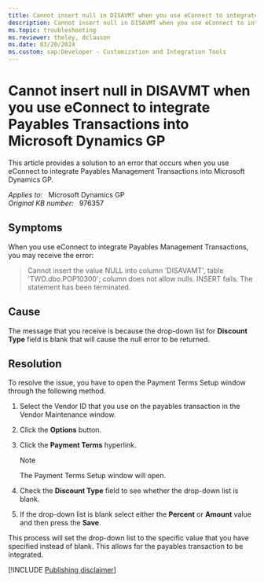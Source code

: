 ```yaml
---
title: Cannot insert null in DISAVMT when you use eConnect to integrate Payables Transactions into Microsoft Dynamics GP
description: Cannot insert null in DISAVMT when you use eConnect to integrate Payables Transactions into Microsoft Dynamics GP.
ms.topic: troubleshooting
ms.reviewer: theley, dclauson
ms.date: 03/20/2024
ms.custom: sap:Developer - Customization and Integration Tools
---
```

# Cannot insert null in DISAVMT when you use eConnect to integrate Payables Transactions into Microsoft Dynamics GP

This article provides a solution to an error that occurs when you use eConnect to integrate Payables Management Transactions into Microsoft Dynamics GP.

_Applies to:_ &nbsp; Microsoft Dynamics GP  
_Original KB number:_ &nbsp; 976357

## Symptoms

When you use eConnect to integrate Payables Management Transactions, you may receive the error:

> Cannot insert the value NULL into column 'DISAVAMT', table 'TWO.dbo.POP10300'; column does not allow nulls. INSERT fails. The statement has been terminated.

## Cause

The message that you receive is because the drop-down list for **Discount Type** field is blank that will cause the null error to be returned.

## Resolution

To resolve the issue, you have to open the Payment Terms Setup window through the following method.

1. Select the Vendor ID that you use on the payables transaction in the Vendor Maintenance window.
2. Click the **Options** button.
3. Click the **Payment Terms** hyperlink.

    > [!NOTE]
    > The Payment Terms Setup window will open.
4. Check the **Discount Type** field to see whether the drop-down list is blank.
5. If the drop-down list is blank select either the **Percent** or **Amount** value and then press the **Save**.

This process will set the drop-down list to the specific value that you have specified instead of blank. This allows for the payables transaction to be integrated.

[!INCLUDE [Publishing disclaimer](../../includes/publishing-disclaimer.md)]
